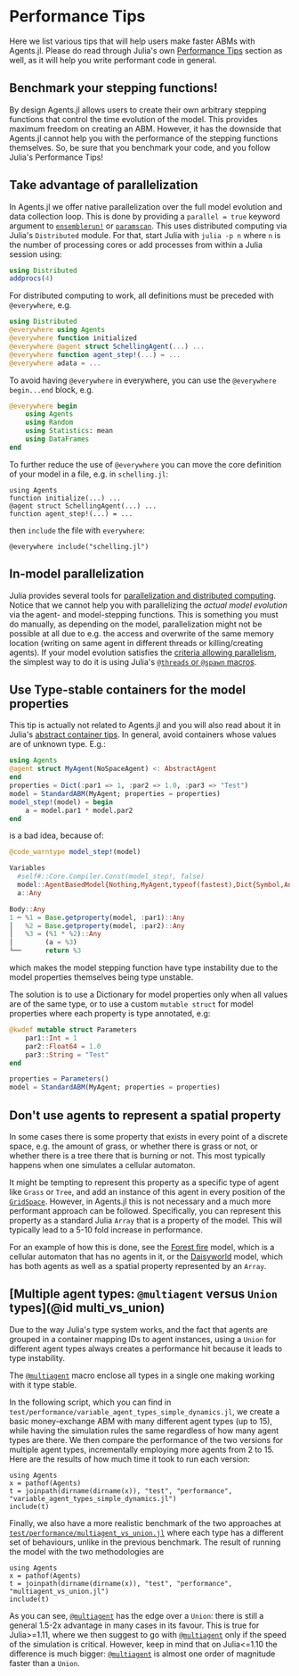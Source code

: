 # Performance Tips

Here we list various tips that will help users make faster ABMs with Agents.jl.
Please do read through Julia's own [Performance Tips](https://docs.julialang.org/en/v1/manual/performance-tips/#man-performance-tips) section as well, as it will help you write performant code in general.

## Benchmark your stepping functions!
By design Agents.jl allows users to create their own arbitrary stepping functions that control the time evolution of the model.
This provides maximum freedom on creating an ABM.
However, it has the downside that Agents.jl cannot help you with the performance of the stepping functions themselves.
So, be sure that you benchmark your code, and you follow Julia's Performance Tips!

## Take advantage of parallelization
In Agents.jl we offer native parallelization over the full model evolution and data collection loop. This is done by providing a `parallel = true` keyword argument to [`ensemblerun!`](@ref) or [`paramscan`](@ref). This uses distributed computing via Julia's `Distributed` module. For that, start Julia with `julia -p n` where `n` is the number of processing cores or add processes from within a Julia session using:

```julia
using Distributed
addprocs(4)
```

For distributed computing to work, all definitions must be preceded with
`@everywhere`, e.g.

```julia
using Distributed
@everywhere using Agents
@everywhere function initialized
@everywhere @agent struct SchellingAgent(...) ...
@everywhere function agent_step!(...) = ...
@everywhere adata = ...
```

To avoid having `@everywhere` in everywhere, you can use the
`@everywhere begin...end` block, e.g.
```julia
@everywhere begin
    using Agents
    using Random
    using Statistics: mean
    using DataFrames
end
```

To further reduce the use of `@everywhere` you can move the core
definition of your model in a file, e.g.
in `schelling.jl`:
```
using Agents
function initialize(...) ...
@agent struct SchellingAgent(...) ...
function agent_step!(...) = ...
```
then `include` the file with `everywhere`:
```
@everywhere include("schelling.jl")
```

## In-model parallelization

Julia provides several tools for [parallelization and distributed computing](https://docs.julialang.org/en/v1/manual/parallel-computing/).
Notice that we cannot help you with parallelizing the _actual model evolution_ via the agent- and model-stepping functions. This is something you must do manually, as depending on the model, parallelization might not be possible at all due to e.g. the access and overwrite of the same memory location (writing on same agent in different threads or killing/creating agents).
If your model evolution satisfies the [criteria allowing parallelism](https://docs.julialang.org/en/v1/manual/multi-threading/#Caveats), the simplest way to do it is using Julia's [`@threads` or `@spawn` macros](https://docs.julialang.org/en/v1/manual/multi-threading/#man-multithreading).


## Use Type-stable containers for the model properties
This tip is actually not related to Agents.jl and you will also read about it in Julia's [abstract container tips](https://docs.julialang.org/en/v1/manual/performance-tips/#man-performance-abstract-container). In general, avoid containers whose values are of unknown type. E.g.:

```julia
using Agents
@agent struct MyAgent(NoSpaceAgent) <: AbstractAgent
end
properties = Dict(:par1 => 1, :par2 => 1.0, :par3 => "Test")
model = StandardABM(MyAgent; properties = properties)
model_step!(model) = begin
	a = model.par1 * model.par2
end
```
is a bad idea, because of:
```julia
@code_warntype model_step!(model)
```

```julia
Variables
  #self#::Core.Compiler.Const(model_step!, false)
  model::AgentBasedModel{Nothing,MyAgent,typeof(fastest),Dict{Symbol,Any},Random.MersenneTwister}
  a::Any

Body::Any
1 ─ %1 = Base.getproperty(model, :par1)::Any
│   %2 = Base.getproperty(model, :par2)::Any
│   %3 = (%1 * %2)::Any
│        (a = %3)
└──      return %3
```
which makes the model stepping function have type instability due to the model properties themselves being type unstable.

The solution is to use a Dictionary for model properties only when all values are of the same type, or to use a custom `mutable struct` for model properties where each property is type annotated, e.g:
```julia
@kwdef mutable struct Parameters
	par1::Int = 1
	par2::Float64 = 1.0
	par3::String = "Test"
end

properties = Parameters()
model = StandardABM(MyAgent; properties = properties)
```

## Don't use agents to represent a spatial property
In some cases there is some property that exists in every point of a discrete space, e.g.
the amount of grass, or whether there is grass or not, or whether there is a tree there that is burning or not.
This most typically happens when one simulates a cellular automaton.

It might be tempting to represent this property as a specific type of agent like `Grass` or `Tree`, and add an instance of this agent in every position of the [`GridSpace`](@ref).
However, in Agents.jl this is not necessary and a much more performant approach can be followed.
Specifically, you can represent this property as a standard Julia `Array` that is a property of the model. This will typically lead to a 5-10 fold increase in performance.

For an example of how this is done, see the [Forest fire](@ref) model, which is a cellular automaton that has no agents in it, or the [Daisyworld](@ref) model, which has both agents as well as a spatial property represented by an `Array`.

## [Multiple agent types: `@multiagent` versus `Union` types](@id multi_vs_union)

Due to the way Julia's type system works, and the fact that agents are grouped in a container mapping IDs to agent instances, using a `Union` for different agent types always creates a performance hit because it leads to type instability.

The [`@multiagent`](@ref) macro enclose all types in a single one making working with it type stable.

In the following script, which you can find in `test/performance/variable_agent_types_simple_dynamics.jl`, we create a basic money-exchange ABM with many different agent types (up to 15), while having the simulation rules the same regardless of how many agent types are there.
We then compare the performance of the two versions for multiple agent types, incrementally employing more agents from 2 to 15.
Here are the results of how much time it took to run each version:

```@example performance
using Agents
x = pathof(Agents)
t = joinpath(dirname(dirname(x)), "test", "performance", "variable_agent_types_simple_dynamics.jl")
include(t)
```

Finally, we also have a more realistic benchmark of the two approaches at [`test/performance/multiagent_vs_union.jl`](https://github.com/JuliaDynamics/Agents.jl/blob/main/test/performance/multiagent_vs_union.jl) where each type has a different set of behaviours, unlike in the previous benchmark. The result of running the model with the two methodologies are

```@example performance_2
using Agents
x = pathof(Agents)
t = joinpath(dirname(dirname(x)), "test", "performance", "multiagent_vs_union.jl")
include(t)
```

As you can see, [`@multiagent`](@ref) has the edge over a `Union`: there is still a general 1.5-2x advantage in many cases
in its favour. This is true for Julia>=1.11, where we then suggest to go with [`@multiagent`](@ref) only if the speed of the
simulation is critical. However, keep in mind that on Julia<=1.10 the difference is much bigger: [`@multiagent`](@ref)
is almost one order of magnitude faster than a `Union`.

